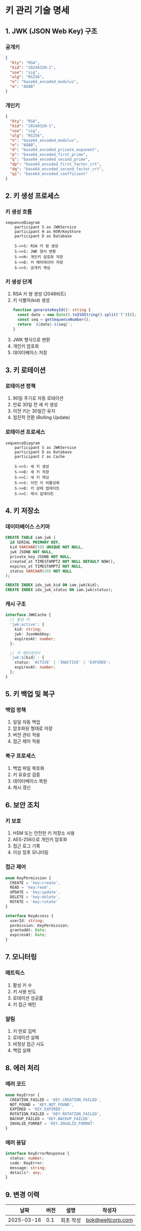 # 키 관리 기술 명세

## 1. JWK (JSON Web Key) 구조

### 공개키
```json
{
  "kty": "RSA",
  "kid": "20240320-1",
  "use": "sig",
  "alg": "RS256",
  "n": "base64_encoded_modulus",
  "e": "AQAB"
}
```

### 개인키
```json
{
  "kty": "RSA",
  "kid": "20240320-1",
  "use": "sig",
  "alg": "RS256",
  "n": "base64_encoded_modulus",
  "e": "AQAB",
  "d": "base64_encoded_private_exponent",
  "p": "base64_encoded_first_prime",
  "q": "base64_encoded_second_prime",
  "dp": "base64_encoded_first_factor_crt",
  "dq": "base64_encoded_second_factor_crt",
  "qi": "base64_encoded_coefficient"
}
```

## 2. 키 생성 프로세스

### 키 생성 흐름
```mermaid
sequenceDiagram
    participant S as JWKService
    participant H as HSM/KeyStore
    participant D as Database
    
    S->>S: RSA 키 쌍 생성
    S->>S: JWK 형식 변환
    S->>H: 개인키 암호화 저장
    S->>D: 키 메타데이터 저장
    S->>S: 공개키 캐싱
```

### 키 생성 단계
1. RSA 키 쌍 생성 (2048비트)
2. 키 식별자(kid) 생성
   ```typescript
   function generateKeyId(): string {
     const date = new Date().toISOString().split('T')[0];
     const seq = getSequenceNumber();
     return `${date}-${seq}`;
   }
   ```
3. JWK 형식으로 변환
4. 개인키 암호화
5. 데이터베이스 저장

## 3. 키 로테이션

### 로테이션 정책
1. 90일 주기로 자동 로테이션
2. 만료 30일 전 새 키 생성
3. 이전 키는 30일간 유지
4. 점진적 전환 (Rolling Update)

### 로테이션 프로세스
```mermaid
sequenceDiagram
    participant S as JWKService
    participant D as Database
    participant C as Cache
    
    S->>S: 새 키 생성
    S->>D: 새 키 저장
    S->>C: 새 키 캐싱
    S->>S: 이전 키 비활성화
    S->>D: 키 상태 업데이트
    S->>C: 캐시 업데이트
```

## 4. 키 저장소

### 데이터베이스 스키마
```sql
CREATE TABLE iam.jwk (
  id SERIAL PRIMARY KEY,
  kid VARCHAR(50) UNIQUE NOT NULL,
  jwk JSONB NOT NULL,
  private_key JSONB NOT NULL,
  created_at TIMESTAMPTZ NOT NULL DEFAULT NOW(),
  expires_at TIMESTAMPTZ NOT NULL,
  status VARCHAR(20) NOT NULL
);

CREATE INDEX idx_jwk_kid ON iam.jwk(kid);
CREATE INDEX idx_jwk_status ON iam.jwk(status);
```

### 캐시 구조
```typescript
interface JWKCache {
  // 활성 키
  'jwk:active': {
    kid: string;
    jwk: JsonWebKey;
    expiresAt: number;
  };

  // 키 메타데이터
  `jwk:${kid}`: {
    status: 'ACTIVE' | 'INACTIVE' | 'EXPIRED';
    expiresAt: number;
  };
}
```

## 5. 키 백업 및 복구

### 백업 정책
1. 일일 자동 백업
2. 암호화된 형태로 저장
3. 버전 관리 적용
4. 접근 제어 적용

### 복구 프로세스
1. 백업 파일 복호화
2. 키 유효성 검증
3. 데이터베이스 복원
4. 캐시 갱신

## 6. 보안 조치

### 키 보호
1. HSM 또는 안전한 키 저장소 사용
2. AES-256으로 개인키 암호화
3. 접근 로그 기록
4. 이상 징후 모니터링

### 접근 제어
```typescript
enum KeyPermission {
  CREATE = 'key:create',
  READ = 'key:read',
  UPDATE = 'key:update',
  DELETE = 'key:delete',
  ROTATE = 'key:rotate'
}

interface KeyAccess {
  userId: string;
  permission: KeyPermission;
  grantedAt: Date;
  expiresAt: Date;
}
```

## 7. 모니터링

### 메트릭스
1. 활성 키 수
2. 키 사용 빈도
3. 로테이션 성공률
4. 키 접근 패턴

### 알림
1. 키 만료 임박
2. 로테이션 실패
3. 비정상 접근 시도
4. 백업 실패

## 8. 에러 처리

### 에러 코드
```typescript
enum KeyError {
  CREATION_FAILED = 'KEY.CREATION_FAILED',
  NOT_FOUND = 'KEY.NOT_FOUND',
  EXPIRED = 'KEY.EXPIRED',
  ROTATION_FAILED = 'KEY.ROTATION_FAILED',
  BACKUP_FAILED = 'KEY.BACKUP_FAILED',
  INVALID_FORMAT = 'KEY.INVALID_FORMAT'
}
```

### 에러 응답
```typescript
interface KeyErrorResponse {
  status: number;
  code: KeyError;
  message: string;
  details?: any;
}
```

## 9. 변경 이력
| 날짜 | 버전 | 설명 | 작성자 |
|------|------|------|--------|
| 2025-03-16 | 0.1 | 최초 작성 | bok@weltcorp.com | 